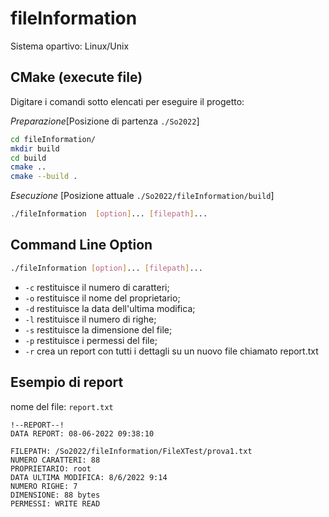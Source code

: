 # fileInformation
Sistema opartivo: Linux/Unix
## CMake (execute file)
Digitare i comandi sotto elencati per eseguire il progetto:

*Preparazione*[Posizione di partenza `./So2022`]
``` bash
cd fileInformation/
mkdir build
cd build
cmake ..
cmake --build .
```
*Esecuzione* [Posizione attuale `./So2022/fileInformation/build`]
``` bash
./fileInformation  [option]... [filepath]...
```
## Command Line Option
``` bash
./fileInformation [option]... [filepath]...
```
- `-c` restituisce il numero di caratteri;
- `-o` restituisce il nome del proprietario;
- `-d` restituisce la data dell'ultima modifica;
- `-l` restituisce il numero di righe;
- `-s` restituisce la dimensione del file;
- `-p` restituisce i permessi del file;
- `-r` crea un report con tutti i dettagli  su un nuovo file chiamato report.txt
## Esempio di report
nome del file: `report.txt`
```
!--REPORT--!
DATA REPORT: 08-06-2022 09:38:10 
 
FILEPATH: /So2022/fileInformation/FileXTest/prova1.txt 
NUMERO CARATTERI: 88 
PROPRIETARIO: root 
DATA ULTIMA MODIFICA: 8/6/2022 9:14 
NUMERO RIGHE: 7 
DIMENSIONE: 88 bytes 
PERMESSI: WRITE READ
```